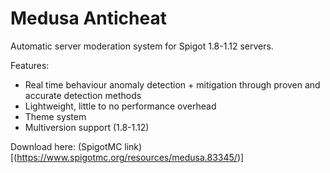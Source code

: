 # Medusa Anticheat

Automatic server moderation system for Spigot 1.8-1.12 servers.

Features:
- Real time behaviour anomaly detection + mitigation through proven and accurate detection methods
- Lightweight, little to no performance overhead
- Theme system
- Multiversion support (1.8-1.12)

Download here:
(SpigotMC link)[(https://www.spigotmc.org/resources/medusa.83345/)]
